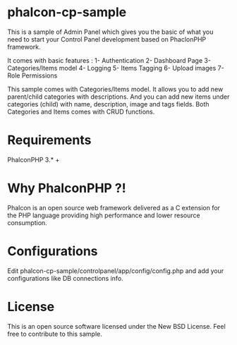 # phalcon-cp-sample

This is a sample of Admin Panel which gives you the basic of what you need to start your Control Panel development based on PhaclonPHP framework. 

It comes with basic features : 
1- Authentication 
2- Dashboard Page
3- Categories/Items model
4- Logging
5- Items Tagging
6- Upload images
7- Role Permissions

This sample comes with Categories/Items model. It allows you to add new parent/child categories with descriptions. And you can add new items under categories (child) with name, description, image and tags fields. Both Categories and Items comes with CRUD functions. 

# Requirements 
PhalconPHP 3.* + 

# Why PhalconPHP ?!
Phalcon is an open source web framework delivered as a C extension for the PHP language providing high performance and lower resource consumption.

# Configurations 
Edit phalcon-cp-sample/controlpanel/app/config/config.php and add your configurations like DB connections info.


# License
This is an open source software licensed under the New BSD License. Feel free to contribute to this sample.
